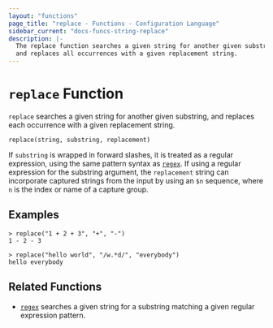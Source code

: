 ```yaml
---
layout: "functions"
page_title: "replace - Functions - Configuration Language"
sidebar_current: "docs-funcs-string-replace"
description: |-
  The replace function searches a given string for another given substring,
  and replaces all occurrences with a given replacement string.
---
```


# `replace` Function


`replace` searches a given string for another given substring, and replaces
each occurrence with a given replacement string.

```hcl
replace(string, substring, replacement)
```

If `substring` is wrapped in forward slashes, it is treated as a regular
expression, using the same pattern syntax as
[`regex`](./regex.html). If using a regular expression for the substring
argument, the `replacement` string can incorporate captured strings from
the input by using an `$n` sequence, where `n` is the index or name of a
capture group.

## Examples

```
> replace("1 + 2 + 3", "+", "-")
1 - 2 - 3

> replace("hello world", "/w.*d/", "everybody")
hello everybody
```

## Related Functions

- [`regex`](./regex.html) searches a given string for a substring matching a
  given regular expression pattern.
